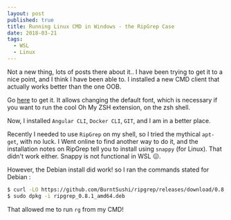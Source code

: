 ```yaml
---
layout: post
published: true
title: Running Linux CMD in Windows - the RipGrep Case
date: 2018-03-21
tags:
  - WSL
  - Linux
---
```

Not a new thing, lots of posts there about it..
I have been trying to get it to a nice point, and I think I have been able to.
I installed a new CMD client that actually works better than the one OOB.

Go [here](https://github.com/goreliu/wsl-terminal) to get it. It allows changing the default font, which is necessary if you want to run the cool Oh My ZSH extension, on the zsh shell.

Now, I installed `Angular CLI`, `Docker CLI`, `GIT`, and I am in a better place.

Recently I needed to use `RipGrep` on my shell, so I tried the mythical `apt-get`, with no luck. I Went online to find another way to do it, and the installation notes on RipGrep tell you to install using `snappy` (for Linux). That didn't work either. Snappy is not functional in WSL 😖.

However, the Debian install did work! so I ran the commands stated for Debian :

``` sh
$ curl -LO https://github.com/BurntSushi/ripgrep/releases/download/0.8.1/ripgrep_0.8.1_amd64.deb
$ sudo dpkg -i ripgrep_0.8.1_amd64.deb
```
That allowed me to run `rg` from my CMD!
